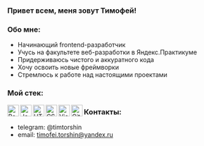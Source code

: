 ### Привет всем, меня зовут Тимофей!

### Обо мне:

* Начинающий frontend-разработчик
* Учусь на факультете веб-разработки в Яндекс.Практикуме
* Придерживаюсь чистого и аккуратного кода
* Хочу освоить новые фреймворки
* Стремлюсь к работе над настоящими проектами

### Мой стек:

<a href="https://reactjs.org/" title="React"><img align="left" src="https://github.com/get-icon/geticon/raw/master/icons/react.svg" alt="React" width="26px" height="26px"></a>
<a href="https://developer.mozilla.org/en-US/docs/Web/JavaScript" title="JavaScript"><img align="left" src="https://github.com/get-icon/geticon/raw/master/icons/javascript.svg" alt="JavaScript" width="26px" height="26px"></a>
<a href="https://www.w3.org/TR/html5/" title="HTML5"><img align="left" src="https://github.com/get-icon/geticon/raw/master/icons/html-5.svg" alt="HTML5" width="26px" height="26px"></a>
<a href="https://www.w3.org/TR/CSS/" title="CSS3"><img align="left" src="https://github.com/get-icon/geticon/raw/master/icons/css-3.svg" alt="CSS3" width="26px" height="26px"></a>
<a href="https://code.visualstudio.com/" title="Visual Studio Code"><img align="left" src="https://github.com/get-icon/geticon/raw/master/icons/visual-studio-code.svg" alt="Visual Studio Code" width="26px" height="26px"></a>
<a href="https://git-scm.com/" title="Git"><img align="left" src="https://github.com/get-icon/geticon/raw/master/icons/git-icon.svg" alt="Git" width="26px" height="26px"></a>

### Контакты:

* telegram: @timtorshin
* email: timofei.torshin@yandex.ru
